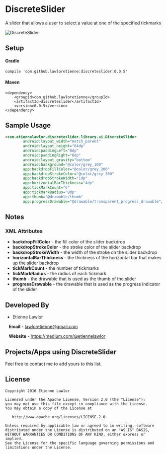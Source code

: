 # DiscreteSlider 

A slider that allows a user to select a value at one of the specified tickmarks

![DiscreteSlider](https://raw.githubusercontent.com/lawloretienne/DiscreteSlider/master/images/DiscreteSlider_Screenshot3.png)

## Setup

#### Gradle

`compile 'com.github.lawloretienne:discreteslider:0.0.5'`

#### Maven
```
<dependency>
    <groupId>com.github.lawloretienne</groupId>
    <artifactId>discreteslider</artifactId>
    <version>0.0.5</version>
</dependency>
```

## Sample Usage

```xml
<com.etiennelawlor.discreteslider.library.ui.DiscreteSlider
        android:layout_width="match_parent"
        android:layout_height="64dp"
        android:paddingLeft="8dp"
        android:paddingRight="8dp"
        android:layout_gravity="bottom"
        android:background="@color/grey_100"
        app:backdropFillColor="@color/grey_200"
        app:backdropStrokeColor="@color/grey_300"
        app:backdropStrokeWidth="1dp"
        app:horizontalBarThickness="4dp"
        app:tickMarkCount="6"
        app:tickMarkRadius="8dp"
        app:thumb="@drawable/thumb"
        app:progressDrawable="@drawable/transparent_progress_drawable"/>
```

## Notes

### XML Attributes

* **backdropFillColor** - the fill color of the slider backdrop
* **backdropStrokeColor** - the stroke color of the slider backdrop
* **backdropStrokeWidth** - the width of the stroke on the slider backdrop
* **horizontalBarThickness** - the thickness of the horizontal bar that makes up the slider backdrop
* **tickMarkCount** - the number of tickmarks
* **tickMarkRadius** - the radius of each tickmark
* **thumb** - the drawable that is used as the thumb of the slider
* **progressDrawable** - the drawable that is used as the progress indicator of the slider

## Developed By

* Etienne Lawlor 
 
&nbsp;&nbsp;&nbsp;**Email** - lawloretienne@gmail.com

&nbsp;&nbsp;&nbsp;**Website** - https://medium.com/@etiennelawlor

## Projects/Apps using DiscreteSlider

Feel free to contact me to add yours to this list.

## License

```
Copyright 2016 Etienne Lawlor

Licensed under the Apache License, Version 2.0 (the "License");
you may not use this file except in compliance with the License.
You may obtain a copy of the License at

   http://www.apache.org/licenses/LICENSE-2.0

Unless required by applicable law or agreed to in writing, software
distributed under the License is distributed on an "AS IS" BASIS,
WITHOUT WARRANTIES OR CONDITIONS OF ANY KIND, either express or implied.
See the License for the specific language governing permissions and
limitations under the License.
```
